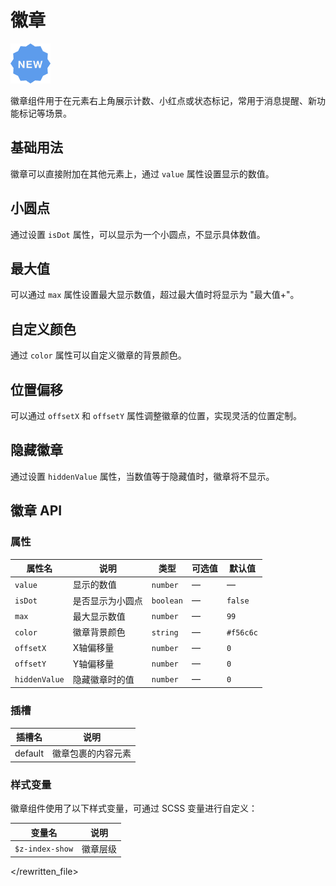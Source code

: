 # 徽章

![徽章](/components/badge.png)

徽章组件用于在元素右上角展示计数、小红点或状态标记，常用于消息提醒、新功能标记等场景。

## 基础用法

徽章可以直接附加在其他元素上，通过 `value` 属性设置显示的数值。

<demo component-name="badge" examples="basic"></demo>

## 小圆点

通过设置 `isDot` 属性，可以显示为一个小圆点，不显示具体数值。

<demo component-name="badge" examples="dot"></demo>

## 最大值

可以通过 `max` 属性设置最大显示数值，超过最大值时将显示为 "最大值+"。

<demo component-name="badge" examples="max"></demo>

## 自定义颜色

通过 `color` 属性可以自定义徽章的背景颜色。

<demo component-name="badge" examples="color"></demo>

## 位置偏移

可以通过 `offsetX` 和 `offsetY` 属性调整徽章的位置，实现灵活的位置定制。

<demo component-name="badge" examples="offset"></demo>

## 隐藏徽章

通过设置 `hiddenValue` 属性，当数值等于隐藏值时，徽章将不显示。

<demo component-name="badge" examples="hidden"></demo>

## 徽章 API

### 属性

| 属性名       | 说明                   | 类型       | 可选值           | 默认值    |
| ------------ | ---------------------- | ---------- | ---------------- | --------- |
| `value`      | 显示的数值             | `number`   | —                | —         |
| `isDot`      | 是否显示为小圆点       | `boolean`  | —                | `false`   |
| `max`        | 最大显示数值           | `number`   | —                | `99`      |
| `color`      | 徽章背景颜色           | `string`   | —                | `#f56c6c` |
| `offsetX`    | X轴偏移量              | `number`   | —                | `0`       |
| `offsetY`    | Y轴偏移量              | `number`   | —                | `0`       |
| `hiddenValue`| 隐藏徽章时的值         | `number`   | —                | `0`       |

### 插槽

| 插槽名  | 说明               |
| ------- | ------------------ |
| default | 徽章包裹的内容元素 |

### 样式变量

徽章组件使用了以下样式变量，可通过 SCSS 变量进行自定义：

| 变量名           | 说明       |
| ---------------- | ---------- |
| `$z-index-show`  | 徽章层级   |
</rewritten_file> 